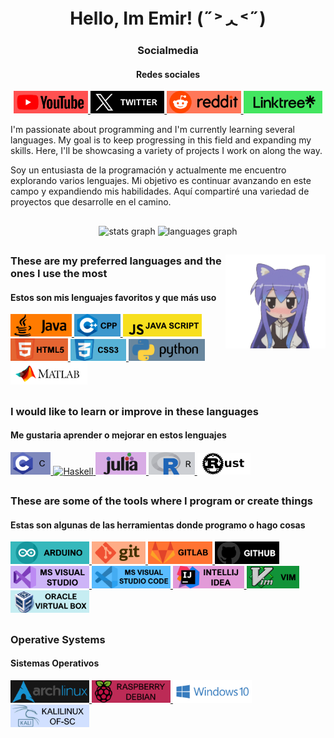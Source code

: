 <h1 align="center"> Hello, Im Emir! (˶˃ᆺ˂˶) </h1>

<h3 align="center">Socialmedia</h3>
<h4 align="center">Redes sociales</h4>
<div align="center">

<a href="https://www.youtube.com/@emiraleph">   <img src="https://github.com/emiraleph/emiraleph/blob/main/Social_Media_SVG/youtube.svg"   height="36" alt="javascript logo"/> </a>
<a href="https://twitter.com/emiraleph">        <img src="https://github.com/emiraleph/emiraleph/blob/main/Social_Media_SVG/twitter.svg"   height="36" alt="javascript logo"/> </a>
<a href="https://www.reddit.com/u/emiraleph">   <img src="https://github.com/emiraleph/emiraleph/blob/main/Social_Media_SVG/reddit.svg"    height="36" alt="javascript logo"/> </a>
<a href="https://https://linktr.ee/emiraleph">  <img src="https://github.com/emiraleph/emiraleph/blob/main/Social_Media_SVG/linktree.svg"  height="36" alt="javascript logo"/> </a>
 
</div>

<!--------------------------------------------------------------------------------------------------------------------------------------------------------------------------------------->

I'm passionate about programming and I'm currently learning several languages. My goal is to keep progressing in this field and expanding my skills. Here, I'll be showcasing a variety of projects I work on along the way.

Soy un entusiasta de la programación y actualmente me encuentro explorando varios lenguajes. Mi objetivo es continuar avanzando en este campo y expandiendo mis habilidades. Aquí compartiré una variedad de proyectos que desarrolle en el camino.

<!--------------------------------------------------------------------------------------------------------------------------------------------------------------------------------------->

<h2 align="left"> </h2>

<div align="center">
  <img src="https://github-readme-stats.vercel.app/api/top-langs/?username=emiraleph&layout=donut&theme=dark" height="200" alt="stats graph"    />
  <img src="https://github-readme-stats.vercel.app/api?username=emiraleph&show_icons=true&theme=dark"         height="200" alt="languages graph"/>
</div>

<h2 align="left"> </h2>

<!--------------------------------------------------------------------------------------------------------------------------------------------------------------------------------------->

<img align="right" height="150" src="https://github.com/emiraleph/emiraleph/blob/main/Images/cute_25%25_Small.gif"  />

<!--------------------------------------------------------------------------------------------------------------------------------------------------------------------------------------->

<h3 align="left">These are my preferred languages and the ones I use the most</h3>
<h4 align="left">Estos son mis lenguajes favoritos y que más uso</h4>
<div align="left">

  <a href="https://www.java.com/en/">                         <img src="https://github.com/emiraleph/emiraleph/blob/main/Languages_SVG/java.svg"            height="36" alt="Java"/> </a>
  <a href="https://code.visualstudio.com/docs/languages/cpp"> <img src="https://github.com/emiraleph/emiraleph/blob/main/Languages_SVG/cpp.svg"             height="36" alt="C++"/> </a>
  <a href="https://en.wikipedia.org/wiki/JavaScript">         <img src="https://github.com/emiraleph/emiraleph/blob/main/Languages_SVG/java_script.svg"     height="36" alt="Java Script"/> </a>
  <a href="https://en.wikipedia.org/wiki/HTML5">              <img src="https://github.com/emiraleph/emiraleph/blob/main/Languages_SVG/html_5.svg"          height="36" alt="HTML 5"/> </a>
  <a href="https://en.wikipedia.org/wiki/CSS">                <img src="https://github.com/emiraleph/emiraleph/blob/main/Languages_SVG/css_3.svg"           height="35" alt="CSS 3"/> </a>
  <a href="https://www.python.org/">                          <img src="https://github.com/emiraleph/emiraleph/blob/main/Languages_SVG/python.svg"          height="35" alt="Python"/> </a>
  <a href="https://www.mathworks.com">                        <img src="https://github.com/emiraleph/emiraleph/blob/main/Languages_SVG/mathlab.svg"         height="35" alt="MAthLab"/> </a>
  
</div>
<h2 align="left"> </h2>


<!--------------------------------------------------------------------------------------------------------------------------------------------------------------------------------------->

<h3 align="left">I would like to learn or improve in these languages</h3>
<h4 align="left">Me gustaria aprender o mejorar en estos lenguajes</h4>
<div align="left">

  <a href="https://en.wikipedia.org/wiki/C_(programming_language)">   <img src="https://github.com/emiraleph/emiraleph/blob/main/Languages_SVG/c_1.svg"            height="36" alt="C"/> </a>
  <a href="https://www.haskell.org/">                                 <img src="https://github.com/emiraleph/emiraleph/blob/main/Languages_SVG/haskell_2.svg"      height="36" alt="Haskell"/> </a>
  <a href="https://julialang.org/">                                   <img src="https://github.com/emiraleph/emiraleph/blob/main/Languages_SVG/julia.svg"          height="36" alt="Julia"/> </a>
  <a href="https://www.r-project.org/">                               <img src="https://github.com/emiraleph/emiraleph/blob/main/Languages_SVG/r.svg"              height="36" alt="R"/> </a>
  <a href="https://www.rust-lang.org/">                               <img src="https://github.com/emiraleph/emiraleph/blob/main/Languages_SVG/rust.svg"           height="35" alt="Rust"/> </a>
  
</div>
<h2 align="left"> </h2>



<!-- <a href="https://www.youtube.com/">  <img src="https://github.com/emiraleph/emiraleph/blob/main/Languages_SVG/java.svg" height="36" alt="javascript logo"/> </a> -->
<!--------------------------------------------------------------------------------------------------------------------------------------------------------------------------------------->
<h3 align="left">These are some of the tools where I program or create things</h3>
<h4 align="left">Estas son algunas de las herramientas donde programo o hago cosas</h4>
<div align="left">

  <a href="https://www.arduino.cc/">             <img src="https://github.com/emiraleph/emiraleph/blob/main/Tools_And_Programs_SVG/arduino.svg"                         height="36" alt=""/> </a>
  <a href="https://git-scm.com/">                <img src="https://github.com/emiraleph/emiraleph/blob/main/Tools_And_Programs_SVG/git.svg"                             height="36" alt=""/> </a>
  <a href="https://about.gitlab.com/">           <img src="https://github.com/emiraleph/emiraleph/blob/main/Tools_And_Programs_SVG/gitlab.svg"                          height="36" alt=""/> </a>
  <a href="https://github.com/">                 <img src="https://github.com/emiraleph/emiraleph/blob/main/Tools_And_Programs_SVG/github.svg"                          height="36" alt=""/> </a>
  <a href="https://visualstudio.microsoft.com/"> <img src="https://github.com/emiraleph/emiraleph/blob/main/Tools_And_Programs_SVG/ms_visualstudio.svg"                 height="36" alt=""/> </a>
  <a href="https://visualstudio.microsoft.com/"> <img src="https://github.com/emiraleph/emiraleph/blob/main/Tools_And_Programs_SVG/ms_visualstudio_code.svg"            height="36" alt=""/> </a>
  <a href="https://www.jetbrains.com/idea/">     <img src="https://github.com/emiraleph/emiraleph/blob/main/Tools_And_Programs_SVG/intelliJ_IDEA.svg"                   height="36" alt=""/> </a>
  <a href="https://www.vim.org/">                <img src="https://github.com/emiraleph/emiraleph/blob/main/Tools_And_Programs_SVG/vim.svg"                             height="36" alt=""/> </a>
  <a href="https://www.virtualbox.org/">         <img src="https://github.com/emiraleph/emiraleph/blob/main/Tools_And_Programs_SVG/virtual_box.svg"                     height="36" alt=""/> </a>

</div>
<h2 align="left"> </h2>

<!--------------------------------------------------------------------------------------------------------------------------------------------------------------------------------------->

<h3 align="left">Operative Systems</h3>
<h4 align="left">Sistemas Operativos</h4>
<div align="left">

 <a href="https://www.youtube.com/@emiraleph">   <img src="https://github.com/emiraleph/emiraleph/blob/main/Operative_Systems_SVG/ArchLinux_2.svg"   height="36" alt="javascript logo"/> </a>
 <a href="https://www.youtube.com/@emiraleph">   <img src="https://github.com/emiraleph/emiraleph/blob/main/Operative_Systems_SVG/raspberry.svg"   height="36" alt="javascript logo"/> </a>
 <a href="https://www.youtube.com/@emiraleph">   <img src="https://github.com/emiraleph/emiraleph/blob/main/Operative_Systems_SVG/windows10.svg"   height="36" alt="javascript logo"/> </a>
 <a href="https://www.youtube.com/@emiraleph">   <img src="https://github.com/emiraleph/emiraleph/blob/main/Operative_Systems_SVG/kalilinux.svg"   height="36" alt="javascript logo"/> </a>
  
</div>
<h2 align="left"> </h2>
